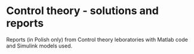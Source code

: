 # Control theory - solutions and reports
Reports (in Polish only) from Control theory leboratories with Matlab code and Simulink models used.

